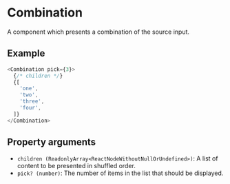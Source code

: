 # Combination

A component which presents a combination of the source input.

## Example

```javascript
<Combination pick={3}>
  {/* children */}
  {[
    'one',
    'two',
    'three',
    'four',
  ]}
</Combination>
```

## Property arguments

* `children (ReadonlyArray<ReactNodeWithoutNullOrUndefined>)`: A list of content to be presented in shuffled order.
* `pick? (number)`: The number of items in the list that should be displayed.